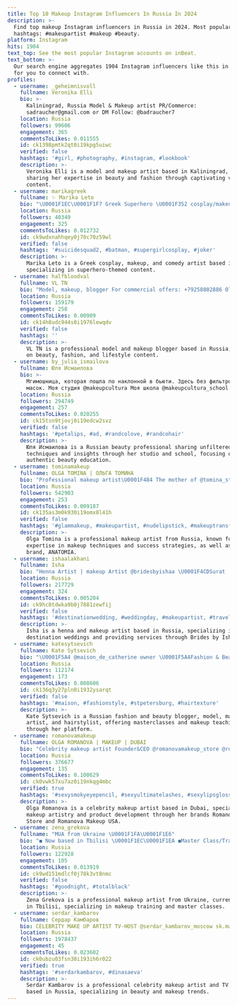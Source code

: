 ```yaml
---
title: Top 10 Makeup Instagram Influencers In Russia In 2024
description: >-
  Find top makeup Instagram influencers in Russia in 2024. Most popular
  hashtags: #makeupartist #makeup #beauty.
platform: Instagram
hits: 1904
text_top: See the most popular Instagram accounts on inBeat.
text_bottom: >-
  Our search engine aggregates 1904 Instagram influencers like this in Russia
  for you to connect with.
profiles:
  - username: _geheimnisvoll
    fullname: Veronika Elli
    bio: >-
      Kaliningrad, Russia Model & Makeup artist PR/Commerce:
      sadraucher@gmail.com or DM Follow: @badraucher7
    location: Russia
    followers: 99606
    engagement: 365
    commentsToLikes: 0.011555
    id: ck1398pmtk2qt0i19kpg5uiwc
    verified: false
    hashtags: '#girl, #photography, #instagram, #lookbook'
    description: >-
      Veronika Elli is a model and makeup artist based in Kaliningrad, Russia,
      sharing her expertise in beauty and fashion through captivating visual
      content.
  - username: marikagreek
    fullname: ✨️ Marika Leto
    bio: "\U0001F1EC\U0001F1F7 Greek Superhero \U0001F352 cosplay/makeup/comedy artist \U0001F5E8 vk.com/marika_leto \U0001F4EC Collaboration: DM | marikagreek7@gmail.com"
    location: Russia
    followers: 40349
    engagement: 325
    commentsToLikes: 0.012732
    id: ck9wdxnahhqey0j78c70z59wl
    verified: false
    hashtags: '#suicidesquad2, #batman, #supergirlcosplay, #joker'
    description: >-
      Marika Leto is a Greek cosplay, makeup, and comedy artist based in Russia,
      specializing in superhero-themed content.
  - username: halfbloodval
    fullname: VL TN
    bio: "Model, makeup, blogger For commercial offers: +79258802886 Olesya For commercial foto shooting: +79210903338 Adel Tg Moscow \U0001F4CD Playlist"
    location: Russia
    followers: 159179
    engagement: 258
    commentsToLikes: 0.00909
    id: ck14h8udc944s0i1976lewqdv
    verified: false
    hashtags: ''
    description: >-
      VL TN is a professional model and makeup blogger based in Russia, focusing
      on beauty, fashion, and lifestyle content.
  - username: by_julia_ismailova
    fullname: Юля Исмаилова
    bio: >-
      Мгимошница, которая пошла по наклонной в бьюти. Здесь без фильтров и
      масок. Моя студия @makeupcultura Моя школа @makeupcultura_school
    location: Russia
    followers: 294749
    engagement: 257
    commentsToLikes: 0.020255
    id: ck15tsn9tjovj0i19edcw2svz
    verified: false
    hashtags: '#petalips, #ad, #randcolove, #randcohair'
    description: >-
      Юля Исмаилова is a Russian beauty professional sharing unfiltered makeup
      techniques and insights through her studio and school, focusing on
      authentic beauty education.
  - username: tominamakeup
    fullname: OLGA TOMINA | ОЛЬГА ТОМИНА
    bio: "Professional makeup artist\U0001F484 The mother of @tomina_studio Creator of ANATOMIA brand\U0001F48B Makeup and secrets of success✨"
    location: Russia
    followers: 542903
    engagement: 253
    commentsToLikes: 0.009187
    id: ck135as3m0k930i19omx8l41h
    verified: false
    hashtags: '#glammakeup, #makeupartist, #nudelipstick, #makeuptransformation'
    description: >-
      Olga Tomina is a professional makeup artist from Russia, known for her
      expertise in makeup techniques and success strategies, as well as her
      brand, ANATOMIA.
  - username: ishaalakhani
    fullname: Isha
    bio: "Henna Artist | makeup Artist @bridesbyishaa \U0001F4CDSurat | destination weddings \U0001F30E"
    location: Russia
    followers: 217729
    engagement: 324
    commentsToLikes: 0.005204
    id: ck9hc8tdwka9b0j7881zewfij
    verified: false
    hashtags: '#destinationwedding, #weddingday, #makeupartist, #travel'
    description: >-
      Isha is a henna and makeup artist based in Russia, specializing in
      destination weddings and providing services through Brides by Ishaa.
  - username: katesytsevich
    fullname: Kate Sytsevich
    bio: "\U0001F5A4 @maison_de_catherine owner \U0001F5A4Fashion & Beauty blogger \U0001F5A4Model \U0001F5A4Makeup artist & Hairstylist \U0001F5A4Masterclasses ✈️ \U0001F5A4Makeup teacher"
    location: Russia
    followers: 112174
    engagement: 173
    commentsToLikes: 0.008606
    id: ck136q3y27pln0i1932ysarqt
    verified: false
    hashtags: '#maison, #fashionstyle, #stpetersburg, #hairtexture'
    description: >-
      Kate Sytsevich is a Russian fashion and beauty blogger, model, makeup
      artist, and hairstylist, offering masterclasses and makeup teaching
      through her platform.
  - username: romanovamakeup
    fullname: OLGA ROMANOVA | MAKEUP | DUBAI
    bio: "Celebrity makeup artist Founder&CEO @romanovamakeup_store @romanovamakeup_usa @romanovamakeup_uae \U0001F4CDDubai"
    location: Russia
    followers: 376677
    engagement: 135
    commentsToLikes: 0.100629
    id: ck0vwk57xu7az0i19nkqg4mbc
    verified: true
    hashtags: '#sexysmokyeyepencil, #sexyultimatelashes, #sexylipsgloss, #romanovamakeup'
    description: >-
      Olga Romanova is a celebrity makeup artist based in Dubai, specializing in
      makeup artistry and product development through her brands Romanova Makeup
      Store and Romanova Makeup USA.
  - username: zena_grekova
    fullname: "MUA from Ukraine \U0001F1FA\U0001F1E6"
    bio: "◼️ Now based in Tbilisi \U0001F1EC\U0001F1EA ◼️Master Class/Training/Makeup"
    location: Russia
    followers: 122928
    engagement: 105
    commentsToLikes: 0.013919
    id: ck9wd151mdlcf0j78k3vt8nmc
    verified: false
    hashtags: '#goodnight, #totalblack'
    description: >-
      Zena Grekova is a professional makeup artist from Ukraine, currently based
      in Tbilisi, specializing in makeup training and master classes.
  - username: serdar_kambarov
    fullname: Сердар Камбаров
    bio: CELEBRITY MAKE UP ARTIST TV-HOST @serdar_kambarov_moscow sk.makeup@mail.ru
    location: Russia
    followers: 1978437
    engagement: 45
    commentsToLikes: 0.023602
    id: ck0ubzu03fsn30i193ih6r022
    verified: true
    hashtags: '#serdarkambarov, #dinasaeva'
    description: >-
      Serdar Kambarov is a professional celebrity makeup artist and TV host
      based in Russia, specializing in beauty and makeup trends.
---
```


